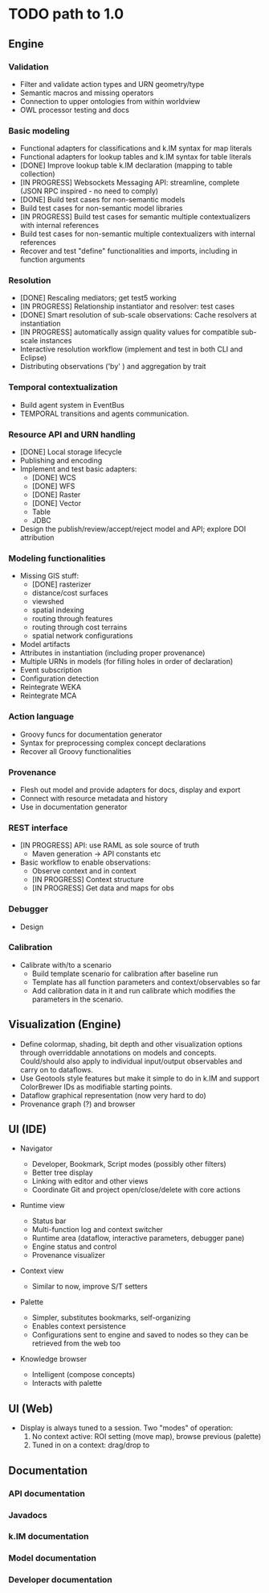 # TODO path to 1.0

## Engine

### Validation

- Filter and validate action types and URN geometry/type
- Semantic macros and missing operators
- Connection to upper ontologies from within worldview
- OWL processor testing and docs

### Basic modeling

- Functional adapters for classifications and k.IM syntax for map literals
- Functional adapters for lookup tables and k.IM syntax for table literals
- [DONE] Improve lookup table k.IM declaration (mapping to table collection)
- [IN PROGRESS] Websockets Messaging API: streamline, complete (JSON RPC inspired - no need to comply)
- [DONE] Build test cases for non-semantic models
- Build test cases for non-semantic model libraries
- [IN PROGRESS] Build test cases for semantic multiple contextualizers with internal references
- Build test cases for non-semantic multiple contextualizers with internal references
- Recover and test "define" functionalities and imports, including in function arguments 
    
### Resolution

- [DONE] Rescaling mediators; get test5 working
- [IN PROGRESS] Relationship instantiator and resolver: test cases
- [DONE] Smart resolution of sub-scale observations: Cache resolvers at instantiation
- [IN PROGRESS] automatically assign quality values for compatible sub-scale instances
- Interactive resolution workflow (implement and test in both CLI and Eclipse)
- Distributing observations ('by' <subject>) and aggregation by trait

### Temporal contextualization

- Build agent system in EventBus
- TEMPORAL transitions and agents communication.

### Resource API and URN handling

- [DONE] Local storage lifecycle
- Publishing and encoding
- Implement and test basic adapters:
  - [DONE] WCS
  - [DONE] WFS
  - [DONE] Raster
  - [DONE] Vector
  - Table
  - JDBC
- Design the publish/review/accept/reject model and API; explore DOI attribution

### Modeling functionalities

- Missing GIS stuff: 
  - [DONE] rasterizer
  - distance/cost surfaces
  - viewshed
  - spatial indexing
  - routing through features
  - routing through cost terrains
  - spatial network configurations 
- Model artifacts
- Attributes in instantiation (including proper provenance)
- Multiple URNs in models (for filling holes in order of declaration)
- Event subscription
- Configuration detection
- Reintegrate WEKA 
- Reintegrate MCA

### Action language

- Groovy funcs for documentation generator
- Syntax for preprocessing complex concept declarations
- Recover all Groovy functionalities

### Provenance

- Flesh out model and provide adapters for docs, display and export
- Connect with resource metadata and history
- Use in documentation generator

### REST interface

- [IN PROGRESS] API: use RAML as sole source of truth
    - Maven generation -> API constants etc
- Basic workflow to enable observations:
    - Observe context and in context
    - [IN PROGRESS] Context structure
    - [IN PROGRESS] Get data and maps for obs

### Debugger

- Design

### Calibration

- Calibrate with/to a scenario
	- Build template scenario for calibration after baseline run
	- Template has all function parameters and context/observables so far
	- Add calibration data in it and run calibrate which modifies
	  the parameters in the scenario.

## Visualization (Engine)

- Define colormap, shading, bit depth and other visualization options through overriddable 
  annotations on models and concepts. Could/should also apply to individual input/output
  observables and carry on to dataflows.
- Use Geotools style features but make it simple to do in k.IM and support ColorBrewer IDs
  as modifiable starting points.
- Dataflow graphical representation (now very hard to do)
- Provenance graph (?) and browser

## UI (IDE)

- Navigator
  - Developer, Bookmark, Script modes (possibly other filters)
  - Better tree display
  - Linking with editor and other views
  - Coordinate Git and project open/close/delete with core actions
    
- Runtime view
  - Status bar
  - Multi-function log and context switcher
  - Runtime area (dataflow, interactive parameters, debugger pane)
  - Engine status and control
  - Provenance visualizer
    
- Context view
  - Similar to now, improve S/T setters
  
- Palette
  - Simpler, substitutes bookmarks, self-organizing
  - Enables context persistence
  - Configurations sent to engine and saved to nodes so they can be retrieved from the 
    web too
    
- Knowledge browser
  - Intelligent (compose concepts)
  - Interacts with palette

## UI (Web)

- Display is always tuned to a session. Two "modes" of operation:
  1. No context active: ROI setting (move map), browse previous (palette)
  2. Tuned in on a context: drag/drop to 

## Documentation

### API documentation

### Javadocs

### k.IM documentation

### Model documentation

### Developer documentation